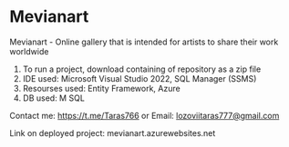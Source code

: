 # Mevianart

Mevianart - Online gallery that is intended for artists to share their work worldwide

1) To run a project, download containing of repository as a zip file
2) IDE used: Microsoft Visual Studio 2022, SQL Manager (SSMS)
3) Resourses used: Entity Framework, Azure
4) DB used: M SQL

Contact me: https://t.me/Taras766
or Email: lozoviitaras777@gmail.com

Link on deployed project: mevianart.azurewebsites.net

